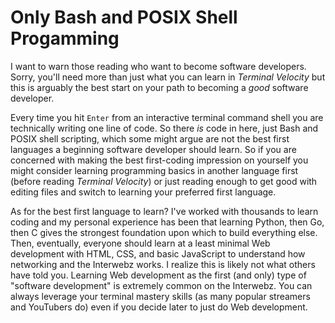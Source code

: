# Only Bash and POSIX Shell Progamming

I want to warn those reading who want to become software developers. Sorry, you'll need more than just what you can learn in *Terminal Velocity* but this is arguably the best start on your path to becoming a *good* software developer.

Every time you hit `Enter` from an interactive terminal command shell you are technically writing one line of code. So there *is* code in here, just Bash and POSIX shell scripting, which some might argue are not the best first languages a beginning software developer should learn. So if you are concerned with making the best first-coding impression on yourself you might consider learning programming basics in another language first (before reading *Terminal Velocity*) or just reading enough to get good with editing files and switch to learning your preferred first language.

As for the best first language to learn? I've worked with thousands to learn coding and my personal experience has been that learning  Python, then Go, then C gives the strongest foundation upon which to build everything else. Then, eventually, everyone should learn at a least minimal Web development with HTML, CSS, and basic JavaScript to understand how networking and the Interwebz works. I realize this is likely not what others have told you. Learning Web development as the first (and only) type of "software development" is extremely common on the Interwebz. You can always leverage your terminal mastery skills (as many popular streamers and YouTubers do) even if you decide later to just do Web development.
